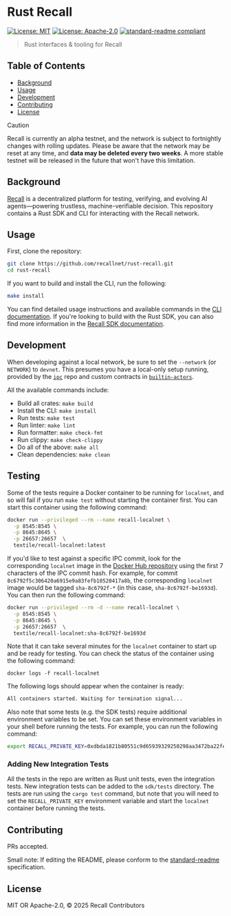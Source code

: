 # Rust Recall

[![License: MIT](https://img.shields.io/badge/License-MIT-yellow.svg)](./LICENSE)
[![License: Apache-2.0](https://img.shields.io/badge/License-Apache%202.0-blue.svg)](./LICENSE-APACHE)
[![standard-readme compliant](https://img.shields.io/badge/standard--readme-OK-green.svg)](https://github.com/RichardLitt/standard-readme)

> Rust interfaces & tooling for Recall

## Table of Contents

- [Background](#background)
- [Usage](#usage)
- [Development](#development)
- [Contributing](#contributing)
- [License](#license)

> [!CAUTION] 
> Recall is currently an alpha testnet, and the network is subject to fortnightly changes
> with rolling updates. Please be aware that the network may be reset at any time, and **data may be
> deleted every two weeks**. A more stable testnet will be released in the future that won't have
> this limitation.

## Background

[Recall](https://docs.recall.network/) is a decentralized platform for testing, verifying, and
evolving AI agents—powering trustless, machine-verifiable decision. This repository contains a Rust
SDK and CLI for interacting with the Recall network.

## Usage

First, clone the repository:

```bash
git clone https://github.com/recallnet/rust-recall.git
cd rust-recall
```

If you want to build and install the CLI, run the following:

```bash
make install
```

You can find detailed usage instructions and available commands in the
[CLI documentation](https://docs.recall.network/tools/cli). If you're looking to build with the Rust
SDK, you can also find more information in the
[Recall SDK documentation](https://docs.recall.network/tools/sdk/rust).

## Development

When developing against a local network, be sure to set the `--network` (or `NETWORK`) to `devnet`.
This presumes you have a local-only setup running, provided by the
[`ipc`](https://github.com/recallnet/ipc) repo and custom contracts in
[`builtin-actors`](https://github.com/recallnet/builtin-actors).

All the available commands include:

- Build all crates: `make build`
- Install the CLI: `make install`
- Run tests: `make test`
- Run linter: `make lint`
- Run formatter: `make check-fmt`
- Run clippy: `make check-clippy`
- Do all of the above: `make all`
- Clean dependencies: `make clean`

## Testing

Some of the tests require a Docker container to be running for `localnet`, and so will fail if you run `make test`
without starting the container first. You can start this container using the following command:

```bash
docker run --privileged --rm --name recall-localnet \
  -p 8545:8545 \
  -p 8645:8645 \
  -p 26657:26657  \
  textile/recall-localnet:latest
```

If you'd like to test against a specific IPC commit, look for the corresponding `localnet` image in the
[Docker Hub repository](https://hub.docker.com/r/textile/recall-localnet/tags) using the first 7 characters of the IPC
commit hash. For example, for commit `8c6792f5c306420a6915e9a83fefb10520417a8b`, the corresponding `localnet` image
would be tagged `sha-8c6792f-*` (in this case, `sha-8c6792f-be1693d`). You can then run the following command:

```bash
docker run --privileged --rm -d --name recall-localnet \
  -p 8545:8545 \
  -p 8645:8645 \
  -p 26657:26657  \
  textile/recall-localnet:sha-8c6792f-be1693d
```

Note that it can take several minutes for the `localnet` container to start up and be ready for testing. You can check
the status of the container using the following command:

```text
docker logs -f recall-localnet
```

The following logs should appear when the container is ready:

```bash
All containers started. Waiting for termination signal...
```

Also note that some tests (e.g. the SDK tests) require additional environment variables to be set. You can set these
environment variables in your shell before running the tests. For example, you can run the following command:

```bash
export RECALL_PRIVATE_KEY=0xdbda1821b80551c9d65939329250298aa3472ba22feea921c0cf5d620ea67b97
```

### Adding New Integration Tests

All the tests in the repo are written as Rust unit tests, even the integration tests. New integration tests can be added
to the `sdk/tests` directory. The tests are run using the `cargo test` command, but note that you will need to set the
`RECALL_PRIVATE_KEY` environment variable and start the `localnet` container before running the tests.

## Contributing

PRs accepted.

Small note: If editing the README, please conform to the
[standard-readme](https://github.com/RichardLitt/standard-readme) specification.

## License

MIT OR Apache-2.0, © 2025 Recall Contributors
